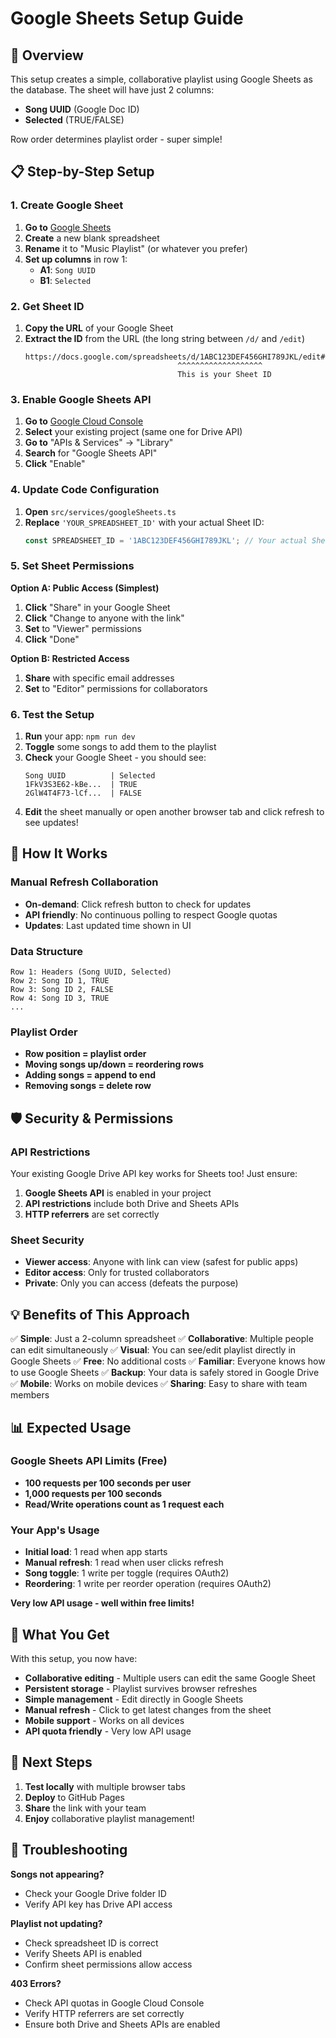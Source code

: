 # Google Sheets Setup Guide

## 🎯 Overview

This setup creates a simple, collaborative playlist using Google Sheets as the database. The sheet will have just 2 columns:
- **Song UUID** (Google Doc ID)
- **Selected** (TRUE/FALSE)

Row order determines playlist order - super simple!

## 📋 Step-by-Step Setup

### 1. Create Google Sheet

1. **Go to** [Google Sheets](https://sheets.google.com/)
2. **Create** a new blank spreadsheet
3. **Rename** it to "Music Playlist" (or whatever you prefer)
4. **Set up columns** in row 1:
   - **A1**: `Song UUID`
   - **B1**: `Selected`

### 2. Get Sheet ID

1. **Copy the URL** of your Google Sheet
2. **Extract the ID** from the URL (the long string between `/d/` and `/edit`)
   ```
   https://docs.google.com/spreadsheets/d/1ABC123DEF456GHI789JKL/edit#gid=0
                                     ^^^^^^^^^^^^^^^^^^^
                                     This is your Sheet ID
   ```

### 3. Enable Google Sheets API

1. **Go to** [Google Cloud Console](https://console.cloud.google.com/)
2. **Select** your existing project (same one for Drive API)
3. **Go to** "APIs & Services" → "Library"
4. **Search** for "Google Sheets API"
5. **Click** "Enable"

### 4. Update Code Configuration

1. **Open** `src/services/googleSheets.ts`
2. **Replace** `'YOUR_SPREADSHEET_ID'` with your actual Sheet ID:
   ```typescript
   const SPREADSHEET_ID = '1ABC123DEF456GHI789JKL'; // Your actual Sheet ID
   ```

### 5. Set Sheet Permissions

**Option A: Public Access (Simplest)**
1. **Click** "Share" in your Google Sheet
2. **Click** "Change to anyone with the link"
3. **Set** to "Viewer" permissions
4. **Click** "Done"

**Option B: Restricted Access**
1. **Share** with specific email addresses
2. **Set** to "Editor" permissions for collaborators

### 6. Test the Setup

1. **Run** your app: `npm run dev`
2. **Toggle** some songs to add them to the playlist
3. **Check** your Google Sheet - you should see:
   ```
   Song UUID          | Selected
   1FkV3S3E62-kBe...  | TRUE
   2GlW4T4F73-lCf...  | FALSE
   ```
4. **Edit** the sheet manually or open another browser tab and click refresh to see updates!

## 🔧 How It Works

### Manual Refresh Collaboration
- **On-demand**: Click refresh button to check for updates
- **API friendly**: No continuous polling to respect Google quotas
- **Updates**: Last updated time shown in UI

### Data Structure
```
Row 1: Headers (Song UUID, Selected)
Row 2: Song ID 1, TRUE
Row 3: Song ID 2, FALSE
Row 4: Song ID 3, TRUE
...
```

### Playlist Order
- **Row position = playlist order**
- **Moving songs up/down = reordering rows**
- **Adding songs = append to end**
- **Removing songs = delete row**

## 🛡️ Security & Permissions

### API Restrictions
Your existing Google Drive API key works for Sheets too! Just ensure:
1. **Google Sheets API** is enabled in your project
2. **API restrictions** include both Drive and Sheets APIs
3. **HTTP referrers** are set correctly

### Sheet Security
- **Viewer access**: Anyone with link can view (safest for public apps)
- **Editor access**: Only for trusted collaborators
- **Private**: Only you can access (defeats the purpose)

## 💡 Benefits of This Approach

✅ **Simple**: Just a 2-column spreadsheet
✅ **Collaborative**: Multiple people can edit simultaneously
✅ **Visual**: You can see/edit playlist directly in Google Sheets
✅ **Free**: No additional costs
✅ **Familiar**: Everyone knows how to use Google Sheets
✅ **Backup**: Your data is safely stored in Google Drive
✅ **Mobile**: Works on mobile devices
✅ **Sharing**: Easy to share with team members

## 📊 Expected Usage

### Google Sheets API Limits (Free)
- **100 requests per 100 seconds per user**
- **1,000 requests per 100 seconds**
- **Read/Write operations count as 1 request each**

### Your App's Usage
- **Initial load**: 1 read when app starts
- **Manual refresh**: 1 read when user clicks refresh
- **Song toggle**: 1 write per toggle (requires OAuth2)
- **Reordering**: 1 write per reorder operation (requires OAuth2)

**Very low API usage - well within free limits!**

## 🎉 What You Get

With this setup, you now have:
- **Collaborative editing** - Multiple users can edit the same Google Sheet
- **Persistent storage** - Playlist survives browser refreshes
- **Simple management** - Edit directly in Google Sheets
- **Manual refresh** - Click to get latest changes from the sheet
- **Mobile support** - Works on all devices
- **API quota friendly** - Very low API usage

## 🚀 Next Steps

1. **Test locally** with multiple browser tabs
2. **Deploy** to GitHub Pages
3. **Share** the link with your team
4. **Enjoy** collaborative playlist management!

## 🐛 Troubleshooting

**Songs not appearing?**
- Check your Google Drive folder ID
- Verify API key has Drive API access

**Playlist not updating?**
- Check spreadsheet ID is correct
- Verify Sheets API is enabled
- Confirm sheet permissions allow access

**403 Errors?**
- Check API quotas in Google Cloud Console
- Verify HTTP referrers are set correctly
- Ensure both Drive and Sheets APIs are enabled
